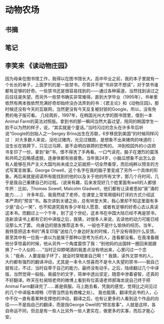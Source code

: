 # 动物农场

## 书摘

## 笔记

## 李笑来 《读动物庄园》
因为母亲在图书馆工作，我得以在图书馆长大。高中毕业之前，我的本子里就有一个长长的单子，上面罗列的是一些禁书。尽管并不是“书非禁不想读”，对于禁书谁都有足够的好奇。一些禁书还是很容易找到的——通过各种渠道，当然找到读过之后往往是失望。而另外一些禁书确实非常难得。直到大学毕业（1995年），书单里依然有两本我依然充满好奇却始终没办法弄到的书：《君主论》和《动物庄园》。那时候还没有今天的互联网，当然更没有今天反复被封锁的Google，所以，没有免费的电子版可看。
几经周折，1997年，在韩国光州大学的图书馆里，借到一本Animal Farm的英法对照版。拿到书的那一瞬间当然大喜过望，陪同的韩国学生一脸不以为然的样子，说，“其实就是个童话。”当时闪过的念头在许多年后听说“Google的创始人之一Sergey Brins出生在苏联，6岁移民到美国”的时候同样闪过：
对大多数人来说，没吃过猪肉，光见过猪跑，是想象不出来猪肉的味道的；没生长在铁蹄下，只见过马蹄，是不会明白铁蹄的恐怖的。
冲到校园外的小店把书复印了一份，拿到“新”书，恨不得洗了手再看。一口气读完，脑子在激烈的震荡和共鸣之后略感虚脱，连身体都有些疲惫。当年我24岁，小脑瓜想象不出怎么会有人能够在共产主义大国均尚未成立之前就把一切全然看穿，而后纯粹以预言的方式写寓言故事。George Orwell，这个名字在我的脑子里变成了另外一个具体的形象。再后来就是阅读所有能找到的他的以及关于他的所有文字，那几个月时间，几乎是我自己重建自己的过程。（说来有趣，后来发现好几个姓里面有well的人都很牛屄：比如，Thomas Sowell, Malcolm Gladwell，他们都有让读者思如“泉”涌的能力……）
许多年后，我竟然成了老师，在课堂上常常用插科打诨的方式介绍这本严肃的“预言”书。每次讲到关键之处，总有哄堂大笑，我心里却不知这里面有多少是“会心一笑”，也不知道究竟有多少年轻人愿意、或者有足够的好奇心去认真读这本书。而翻过上一个千年，到了这个世纪，这本书在中国大陆已经不再是禁书，连新浪读书上都有它的中译版之后，我猜，对很多人来说，去读他的动力可能已经没那么大了罢。
向身边的朋友推荐这本书，一般也不是什么愉快的经历。当年，我特意把这本书的“再复印版”送给几个身边好友的时候，几乎没有得到什么反馈。甚至其中有一位我一直以为是属于那种以思考为乐的人，连看都没看。在我准备跟他分享惊喜的时候，他从另外一个角度震惊了我：“别他妈的出国转一圈回来就跟换了一个人似的……”当时正仰脖喝酒的我差点没有喷出来，心里闪过一个念头：“我肏，人要是脑子坏了，就会时常暗害自己啊！”
我猜，读外文禁书的人，大约都有强烈的翻译冲动，尤其是一本令人惊喜而不是令人失望的禁书——我自己就有过，不过，当时自卑于自己的能力，最终没有动手。之后，陆续翻过几个中译版，当然觉得一般般。奥威尔的文字，简单中透出坚定，随意中渗着睿智，还真的不好翻译。昨天在杜昶旭老师的微博上看到有位英语老师郝海龙说自己终于把Animal Farm翻译完了……甚是佩服。马上跑去看，凭我的感觉，觉得比之间见过的几个中译版本顺畅（尽管当然会有商榷之处）。
我也能猜，翻译完此书的人，心中不仅一直有着某种支撑他的冲动，翻译之后，也有让更多的人看到这个作品的向往——不是指自己的翻译，而是指George Owell的“预言故事”。人就是这样，各自命运不同，但总是有一些人比另外一些人更实在，做更多的实事，而后才能心安。


